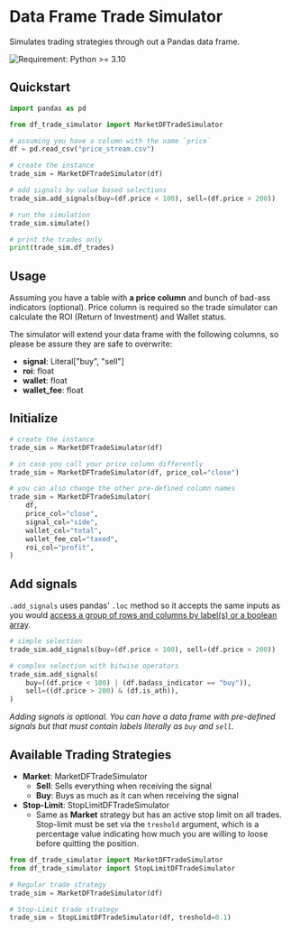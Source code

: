 # Data Frame Trade Simulator
Simulates trading strategies through out a Pandas data frame.

![Requirement: Python >= 3.10](https://img.shields.io/badge/Python-%3E%3D%203.10-blue)

## Quickstart

```python
import pandas as pd

from df_trade_simulator import MarketDFTradeSimulator

# assuming you have a column with the name `price`
df = pd.read_csv("price_stream.csv") 

# create the instance
trade_sim = MarketDFTradeSimulator(df)

# add signals by value based selections
trade_sim.add_signals(buy=(df.price < 100), sell=(df.price > 200))

# run the simulation
trade_sim.simulate()

# print the trades only
print(trade_sim.df_trades)
```

## Usage

Assuming you have a table with **a price column** and bunch of bad-ass indicators (optional). Price column is required so the trade simulator can calculate the ROI (Return of Investment) and Wallet status.

The simulator will extend your data frame with the following columns, so please be assure they are safe to overwrite:
- **signal**: Literal["buy", "sell"]
- **roi**: float
- **wallet**: float
- **wallet_fee**: float

## Initialize

```python
# create the instance
trade_sim = MarketDFTradeSimulator(df)

# in case you call your price column differently
trade_sim = MarketDFTradeSimulator(df, price_col="close")

# you can also change the other pre-defined column names
trade_sim = MarketDFTradeSimulator(
    df, 
    price_col="close",
    signal_col="side",
    wallet_col="total",
    wallet_fee_col="taxed",
    roi_col="profit",
)
```

## Add signals

`.add_signals` uses pandas' `.loc` method so it accepts the same inputs as you would [access a group of rows and columns by label(s) or a boolean array](https://pandas.pydata.org/docs/reference/api/pandas.DataFrame.loc.html).

```python
# simple selection
trade_sim.add_signals(buy=(df.price < 100), sell=(df.price > 200))

# complex selection with bitwise operators
trade_sim.add_signals(
    buy=((df.price < 100) | (df.badass_indicator == "buy")), 
    sell=((df.price > 200) & (df.is_ath)),
)
```

*Adding signals is optional. You can have a data frame with pre-defined signals but that must contain labels literally as `buy` and `sell`.*

## Available Trading Strategies
- **Market**: MarketDFTradeSimulator
  - **Sell**: Sells everything when receiving the signal 
  - **Buy**: Buys as much as it can when receiving the signal
- **Stop-Limit**: StopLimitDFTradeSimulator
  - Same as **Market** strategy but has an active stop limit on all trades. Stop-limit must be set via the `treshold` argument, which is a percentage value indicating how much you are willing to loose before quitting the position.

```python
from df_trade_simulator import MarketDFTradeSimulator
from df_trade_simulator import StopLimitDFTradeSimulator 

# Regular trade strategy
trade_sim = MarketDFTradeSimulator(df)

# Stop-Limit trade strategy
trade_sim = StopLimitDFTradeSimulator(df, treshold=0.1)
```